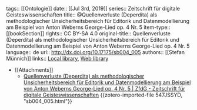 tags:: [[Ontologie]]
date:: [[Jul 3rd, 2019]]
series:: Zeitschrift für digitale Geisteswissenschaften
title:: @Quellenverluste (Deperdita) als methodologischer                                 Unsicherheitsbereich für Editorik und Datenmodellierung am Beispiel                                 von Anton Weberns George-Lied op. 4 Nr. 5
item-type:: [[bookSection]]
rights:: CC BY-SA 4.0
original-title:: Quellenverluste (Deperdita) als methodologischer                                 Unsicherheitsbereich für Editorik und Datenmodellierung am Beispiel                                 von Anton Weberns George-Lied op. 4 Nr. 5
language:: de
url:: http://dx.doi.org/10.17175/sb004_005
authors:: [[Stefan Münnich]]
links:: [Local library](zotero://select/groups/2386895/items/I89P56CU), [Web library](https://www.zotero.org/groups/2386895/items/I89P56CU)

- [[Attachments]]
	- [Quellenverluste (Deperdita) als methodologischer Unsicherheitsbereich für Editorik und Datenmodellierung am Beispiel von Anton Weberns George-Lied op. 4 Nr. 5 | ZfdG - Zeitschrift für digitale Geisteswissenschaften](https://zfdg.de/sb004_005#editorik_2018_001) {{zotero-imported-file 547JSSYD, "sb004_005.html"}}